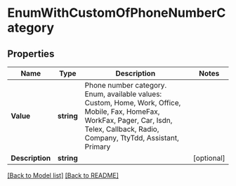 # EnumWithCustomOfPhoneNumberCategory
## Properties
Name | Type | Description | Notes
------------ | ------------- | ------------- | -------------
**Value** | **string** | Phone number category. Enum, available values: Custom, Home, Work, Office, Mobile, Fax, HomeFax, WorkFax, Pager, Car, Isdn, Telex, Callback, Radio, Company, TtyTdd, Assistant, Primary | 
**Description** | **string** |  | [optional] 


[[Back to Model list]](Models.md) [[Back to README]](README.md)

